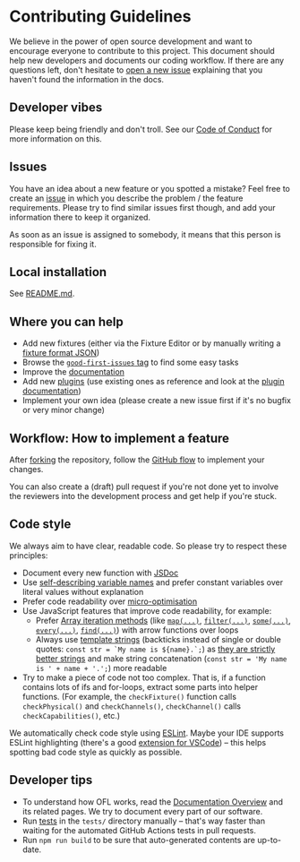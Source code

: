 # Contributing Guidelines

We believe in the power of open source development and want to encourage everyone to contribute to this project. This document should help new developers and documents our coding workflow. If there are any questions left, don't hesitate to [open a new issue](https://github.com/OpenLightingProject/open-fixture-library/issues/new) explaining that you haven't found the information in the docs.

## Developer vibes

Please keep being friendly and don't troll. See our [Code of Conduct](CODE_OF_CONDUCT.md) for more information on this.

## Issues

You have an idea about a new feature or you spotted a mistake? Feel free to create an [issue](https://github.com/OpenLightingProject/open-fixture-library/issues) in which you describe the problem / the feature requirements. Please try to find similar issues first though, and add your information there to keep it organized.

As soon as an issue is assigned to somebody, it means that this person is responsible for fixing it.

## Local installation

See [README.md](README.md#local-installation).

## Where you can help

* Add new fixtures (either via the Fixture Editor or by manually writing a [fixture format JSON](fixture-format.md))
* Browse the [`good-first-issues` tag](https://github.com/OpenLightingProject/open-fixture-library/issues?q=is:open+is:issue+label:%22good+first+issue%22) to find some easy tasks
* Improve the [documentation](README.md)
* Add new [plugins](https://github.com/OpenLightingProject/open-fixture-library/issues?q=is%3Aopen+is%3Aissue+label%3Anew-plugin) (use existing ones as reference and look at the [plugin documentation](plugins.md))
* Implement your own idea (please create a new issue first if it's no bugfix or very minor change)

## Workflow: How to implement a feature

After [forking](https://help.github.com/articles/fork-a-repo/) the repository, follow the [GitHub flow](https://guides.github.com/introduction/flow/) to implement your changes.

You can also create a (draft) pull request if you're not done yet to involve the reviewers into the development process and get help if you're stuck.

## Code style

We always aim to have clear, readable code. So please try to respect these principles:

* Document every new function with [JSDoc](http://usejsdoc.org/about-getting-started.html)
* Use [self-describing variable names](https://wiki.c2.com/?GoodVariableNames) and prefer constant variables over literal values without explanation
* Prefer code readability over [micro-optimisation](https://softwareengineering.stackexchange.com/questions/99445/is-micro-optimisation-important-when-coding)
* Use JavaScript features that improve code readability, for example:
  - Prefer [Array iteration methods](https://developer.mozilla.org/en-US/docs/Web/JavaScript/Reference/Global_Objects/Array#Instance_methods) (like [`map(...)`](https://developer.mozilla.org/en-US/docs/Web/JavaScript/Reference/Global_Objects/Array/map), [`filter(...)`](https://developer.mozilla.org/en-US/docs/Web/JavaScript/Reference/Global_Objects/Array/filter), [`some(...)`](https://developer.mozilla.org/en-US/docs/Web/JavaScript/Reference/Global_Objects/Array/some), [`every(...)`](https://developer.mozilla.org/en-US/docs/Web/JavaScript/Reference/Global_Objects/Array/every), [`find(...)`](https://developer.mozilla.org/en-US/docs/Web/JavaScript/Reference/Global_Objects/Array/find)) with arrow functions over loops
  - Always use [template strings](https://developer.mozilla.org/en-US/docs/Web/JavaScript/Reference/Template_literals) (backticks instead of single or double quotes: ``const str = `My name is ${name}.`;``) as [they are strictly better strings](https://ponyfoo.com/articles/template-literals-strictly-better-strings) and make string concatenation (`const str = 'My name is ' + name + '.';`) more readable
* Try to make a piece of code not too complex. That is, if a function contains lots of ifs and for-loops, extract some parts into helper functions. (For example, the `checkFixture()` function calls `checkPhysical()` and `checkChannels()`, `checkChannel()` calls `checkCapabilities()`, etc.)

We automatically check code style using [ESLint](https://eslint.org/). Maybe your IDE supports ESLint highlighting (there's a good [extension for VSCode](https://marketplace.visualstudio.com/items?itemName=dbaeumer.vscode-eslint)) – this helps spotting bad code style as quickly as possible.

## Developer tips

* To understand how OFL works, read the [Documentation Overview](README.md) and its related pages. We try to document every part of our software.
* Run [tests](testing.md) in the `tests/` directory manually – that's way faster than waiting for the automated GitHub Actions tests in pull requests.
* Run `npm run build` to be sure that auto-generated contents are up-to-date.
